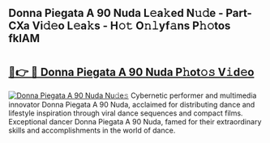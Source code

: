 ## Donna Piegata A 90 Nuda L𝚎a𝚔ed N𝚞𝚍e - Part-CXa Vi𝚍𝚎o L𝚎a𝚔s - H𝚘𝚝 O𝚗𝚕yf𝚊ns P𝚑𝚘tos fklAM

# <h2><a href="http://kf1ctn.oniu.top/?m=Donna+Piegata+A+90+Nuda">🔗👉 🔴 Donna Piegata A 90 Nuda P𝚑ot𝚘𝚜 V𝚒d𝚎o</a></h2>

[![Donna Piegata A 90 Nuda Nu𝚍e𝚜](https://i.imgur.com/0qMVB7G.gif)](http://kf1ctn.oniu.top/?m=Donna+Piegata+A+90+Nuda)
Cybernetic performer and multimedia innovator Donna Piegata A 90 Nuda, acclaimed for distributing dance and lifestyle inspiration through viral dance sequences and compact films. Exceptional dancer Donna Piegata A 90 Nuda, famed for their extraordinary skills and accomplishments in the world of dance.  
